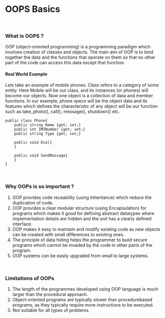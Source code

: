# OOPS Basics

<br>

### What is OOPS ?
OOP (object-oriented programming) is a programming paradigm which involves creation of classes and objects. The main aim of OOP is to bind together the data and the functions that operate on them so that no other part of the code can access this data except that function.

#### Real World Example
Lets take an example of mobile phones. Class refers to a category of some entity. Here Mobile will be our class, and its instances (or phones) will become our objects. Now one object is a collection of data and member functions. In our example, phone specs will be the object data and its features which defines the characteristic of any object will be our function such as take_photo(), call(), message(), shutdown() etc.

```
public class Phone{
    public string Name {get; set;}
    public int IMINumber {get; set;}
    public string Type {get; set;}
    
    public void Dial{
    }
    
    public void SendMassage{
    }
}
```

<br>

### Why OOPs is so important ?
1. OOP provides code reusability (using Inheritance) which reduce the duplication of code.
2. OOP provides a clear modular structure (using Encapsulation) for programs which makes it good for defining abstract datatypes where implementation details are hidden and the unit has a clearly defined interface.
3. OOP makes it easy to maintain and modify existing code as new objects can be created with small differences to existing ones.
4. The principle of data hiding helps the programmer to build secure programs which cannot be invaded by the code in other parts of the program.
5. OOP systems can be easily upgraded from small to large systems.

<br>

### Limitations of OOPs
1. The length of the programmes developed using OOP language is much larger than the procedural approach.
2. Object-oriented programs are typically slower than procedurebased programs, as they typically require more instructions to be executed.
3. Not suitable for all types of problems.

